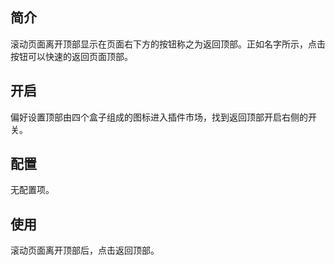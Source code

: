 简介
--

滚动页面离开顶部显示在页面右下方的按钮称之为返回顶部。正如名字所示，点击按钮可以快速的返回页面顶部。

开启
--

偏好设置顶部由四个盒子组成的图标进入插件市场，找到返回顶部开启右侧的开关。

配置
--

无配置项。

使用
--

滚动页面离开顶部后，点击返回顶部。